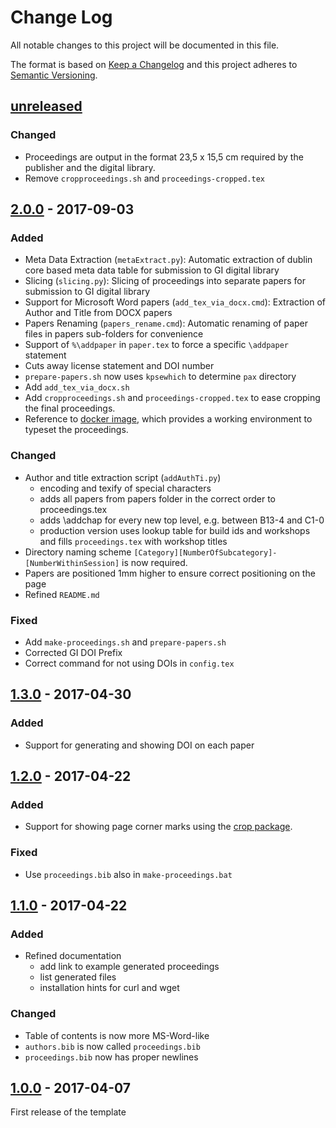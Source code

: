 # Change Log
All notable changes to this project will be documented in this file.

The format is based on [Keep a Changelog](http://keepachangelog.com/)
and this project adheres to [Semantic Versioning](http://semver.org/).

## [unreleased]

### Changed

- Proceedings are output in the format 23,5 x 15,5 cm required by the publisher and the digital library.
- Remove `cropproceedings.sh` and `proceedings-cropped.tex`

## [2.0.0] - 2017-09-03

### Added
- Meta Data Extraction (`metaExtract.py`): Automatic extraction of dublin core based meta data table for submission to GI digital library
- Slicing (`slicing.py`): Slicing of proceedings into separate papers for submission to GI digital library
- Support for Microsoft Word papers (`add_tex_via_docx.cmd`): Extraction of Author and Title from DOCX papers
- Papers Renaming (`papers_rename.cmd`): Automatic renaming of paper files in papers sub-folders for convenience
- Support of `%\addpaper` in `paper.tex` to force a specific `\addpaper` statement
- Cuts away license statement and DOI number
- `prepare-papers.sh` now uses `kpsewhich` to determine `pax` directory
- Add `add_tex_via_docx.sh`
- Add `cropproceedings.sh` and `proceedings-cropped.tex` to ease cropping the final proceedings.
- Reference to [docker image](https://github.com/koppor/docker-texlive), which provides a working environment to typeset the proceedings.

### Changed
- Author and title extraction script (`addAuthTi.py`)
  - encoding and texify of special characters
  - adds all papers from papers folder in the correct order to proceedings.tex
  - adds \addchap for every new top level, e.g. between B13-4 and C1-0
  - production version uses lookup table for build ids and workshops and fills `proceedings.tex` with workshop titles
- Directory naming scheme `[Category][NumberOfSubcategory]-[NumberWithinSession]` is now required.
- Papers are positioned 1mm higher to ensure correct positioning on the page
- Refined `README.md`

### Fixed
- Add `make-proceedings.sh` and `prepare-papers.sh`
- Corrected GI DOI Prefix
- Correct command for not using DOIs in `config.tex`


## [1.3.0] - 2017-04-30

### Added
- Support for generating and showing DOI on each paper


## [1.2.0] - 2017-04-22

### Added
- Support for showing page corner marks using the [crop package](https://www.ctan.org/pkg/crop).

### Fixed
- Use `proceedings.bib` also in `make-proceedings.bat`


## [1.1.0] - 2017-04-22

### Added
- Refined documentation
  - add link to example generated proceedings
  - list generated files
  - installation hints for curl and wget

### Changed
- Table of contents is now more MS-Word-like
- `authors.bib` is now called `proceedings.bib`
- `proceedings.bib` now has proper newlines


## [1.0.0] - 2017-04-07

First release of the template

[unreleased]: https://github.com/gi-ev/LNI-proceedings/compare/v2.0.0...master
[2.0.0]: https://github.com/gi-ev/LNI-proceedings/compare/v1.3.0...v2.0.0
[1.3.0]: https://github.com/gi-ev/LNI-proceedings/compare/v1.2.0...v1.3.0
[1.2.0]: https://github.com/gi-ev/LNI-proceedings/compare/v1.1.0...v1.2.0
[1.1.0]: https://github.com/gi-ev/LNI-proceedings/compare/v1.0.0...v1.1.0
[1.0.0]: https://github.com/gi-ev/LNI/releases/tag/v1.0.0
